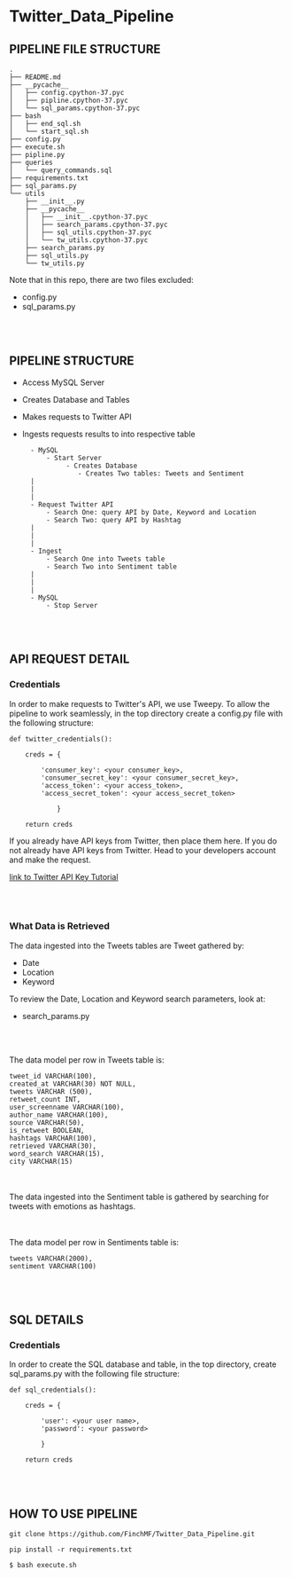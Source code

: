 # Twitter_Data_Pipeline

## PIPELINE FILE STRUCTURE
    .
    ├── README.md
    ├── __pycache__
    │   ├── config.cpython-37.pyc
    │   ├── pipline.cpython-37.pyc
    │   └── sql_params.cpython-37.pyc
    ├── bash
    │   ├── end_sql.sh
    │   └── start_sql.sh
    ├── config.py
    ├── execute.sh
    ├── pipline.py
    ├── queries
    │   └── query_commands.sql
    ├── requirements.txt
    ├── sql_params.py
    └── utils
        ├── __init__.py
        ├── __pycache__
        │   ├── __init__.cpython-37.pyc
        │   ├── search_params.cpython-37.pyc
        │   ├── sql_utils.cpython-37.pyc
        │   └── tw_utils.cpython-37.pyc
        ├── search_params.py
        ├── sql_utils.py
        └── tw_utils.py

Note that in this repo, there are two files excluded:

* config.py
* sql_params.py

<br/><br/>
## PIPELINE STRUCTURE

* Access MySQL Server
* Creates Database and Tables
* Makes requests to Twitter API
* Ingests requests results to into respective table


        - MySQL
            - Start Server
                 - Creates Database
                    - Creates Two tables: Tweets and Sentiment
        |
        |
        |
        - Request Twitter API
            - Search One: query API by Date, Keyword and Location
            - Search Two: query API by Hashtag
        |
        |
        |
        - Ingest 
            - Search One into Tweets table
            - Search Two into Sentiment table
        |
        |
        |
        - MySQL
            - Stop Server

<br/><br/>
## API REQUEST DETAIL

### Credentials
In order to make requests to Twitter's API, we use Tweepy. To allow the pipeline to work seamlessly, in the top directory create a config.py file with the following structure:

    def twitter_credentials():

        creds = {

            'consumer_key': <your consumer_key>,
            'consumer_secret_key': <your consumer_secret_key>,
            'access_token': <your access_token>,
            'access_secret_token': <your access_secret_token>
            
                }

        return creds

If you already have API keys from Twitter, then place them here. If you do not already have API keys from Twitter. Head to your developers account and make the request. 

[link to Twitter API Key Tutorial](https://developer.twitter.com/en/docs/authentication/oauth-1-0a/obtaining-user-access-tokens)

<br/><br/>
### What Data is Retrieved

The data ingested into the Tweets tables are Tweet gathered by:
* Date 
* Location
* Keyword

To review the Date, Location and Keyword search parameters, look at:
* search_params.py

<br/><br/>

The data model per row in Tweets table is:

    tweet_id VARCHAR(100),
    created_at VARCHAR(30) NOT NULL,
    tweets VARCHAR (500),
    retweet_count INT,
    user_screenname VARCHAR(100),
    author_name VARCHAR(100),
    source VARCHAR(50),
    is_retweet BOOLEAN,
    hashtags VARCHAR(100),
    retrieved VARCHAR(30),
    word_search VARCHAR(15),
    city VARCHAR(15)


<br/><br/>
The data ingested into the Sentiment table is gathered by searching for tweets with emotions as hashtags. 

<br/><br/>
The data model per row in Sentiments table is:

    tweets VARCHAR(2000),
    sentiment VARCHAR(100)

<br/><br/>

## SQL DETAILS
### Credentials
In order to create the SQL database and table, in the top directory, create sql_params.py with the following file structure:

    def sql_credentials():

        creds = {

            'user': <your user name>,
            'password': <your password>

            }

        return creds

<br/><br/>
## HOW TO USE PIPELINE

    git clone https://github.com/FinchMF/Twitter_Data_Pipeline.git

    pip install -r requirements.txt

    $ bash execute.sh